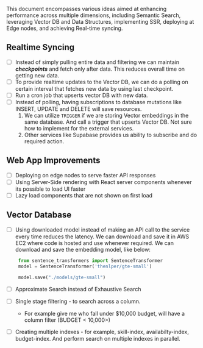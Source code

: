 This document encompasses various ideas aimed at enhancing performance across multiple dimensions, including Semantic Search, leveraging Vector DB and Data Structures, implementing SSR, deploying at Edge nodes, and achieving Real-time syncing.

## Realtime Syncing

- [ ] Instead of simply pulling entire data and filtering we can maintain _**checkpoints**_ and fetch only after data. This reduces overall time on getting new data.
- [ ] To provide realtime updates to the Vector DB, we can do a polling on certain interval that fetches new data by using last checkpoint.
- [ ] Run a cron job that upserts vector DB with new data.
- [ ] Instead of polling, having subscriptions to database mutations like INSERT, UPDATE and DELETE will save resources.
  1. We can utilize `TRIGGER` if we are storing Vector embeddings in the same database. And call a trigger that upserts Vector DB. Not sure how to implement for the external services.
  2. Other services like Supabase provides us ability to subscribe and do required action.

## Web App Improvements

- [ ] Deploying on edge nodes to serve faster API responses
- [ ] Using Server-Side rendering with React server components whenever its possible to load UI faster
- [ ] Lazy load components that are not shown on first load

## Vector Database

- [ ] Using downloaded model instead of making an API call to the service every time reduces the latency. We can download and save it in AWS EC2 where code is hosted and use whenever required.
      We can download and save the embedding model, like below:

  ```python
   from sentence_transformers import SentenceTransformer
   model = SentenceTransformer('thenlper/gte-small')

   model.save("./models/gte-small")
  ```

- [ ] Approximate Search instead of Exhaustive Search
- [ ] Single stage filtering - to search across a column.
  - For example give me who fall under $10,000 budget, will have a column filter (BUDGET < 10,000>)
- [ ] Creating multiple indexes - for example, skill-index, availabilty-index, budget-index. And perform search on multiple indexes in parallel.
